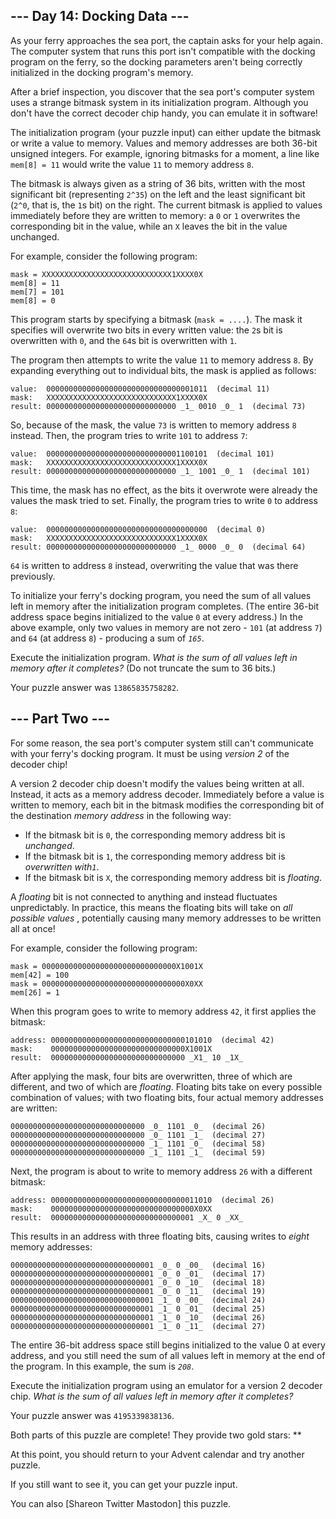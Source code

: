 ## \--- Day 14: Docking Data ---

As your ferry approaches the sea port, the captain asks for your help again.
The computer system that runs this port isn't compatible with the docking
program on the ferry, so the docking parameters aren't being correctly
initialized in the docking program's memory.

After a brief inspection, you discover that the sea port's computer system
uses a strange bitmask system in its initialization program. Although you
don't have the correct decoder chip handy, you can emulate it in software!

The initialization program (your puzzle input) can either update the bitmask
or write a value to memory. Values and memory addresses are both 36-bit
unsigned integers. For example, ignoring bitmasks for a moment, a line like
`mem[8] = 11` would write the value `11` to memory address `8`.

The bitmask is always given as a string of 36 bits, written with the most
significant bit (representing `2^35`) on the left and the least significant
bit (`2^0`, that is, the `1`s bit) on the right. The current bitmask is
applied to values immediately before they are written to memory: a `0` or `1`
overwrites the corresponding bit in the value, while an `X` leaves the bit in
the value unchanged.

For example, consider the following program:

    
    
    mask = XXXXXXXXXXXXXXXXXXXXXXXXXXXXX1XXXX0X
    mem[8] = 11
    mem[7] = 101
    mem[8] = 0
    

This program starts by specifying a bitmask (`mask = ....`). The mask it
specifies will overwrite two bits in every written value: the `2`s bit is
overwritten with `0`, and the `64`s bit is overwritten with `1`.

The program then attempts to write the value `11` to memory address `8`. By
expanding everything out to individual bits, the mask is applied as follows:

    
    
    value:  000000000000000000000000000000001011  (decimal 11)
    mask:   XXXXXXXXXXXXXXXXXXXXXXXXXXXXX1XXXX0X
    result: 00000000000000000000000000000 _1_ 0010 _0_ 1  (decimal 73)
    

So, because of the mask, the value `73` is written to memory address `8`
instead. Then, the program tries to write `101` to address `7`:

    
    
    value:  000000000000000000000000000001100101  (decimal 101)
    mask:   XXXXXXXXXXXXXXXXXXXXXXXXXXXXX1XXXX0X
    result: 00000000000000000000000000000 _1_ 1001 _0_ 1  (decimal 101)
    

This time, the mask has no effect, as the bits it overwrote were already the
values the mask tried to set. Finally, the program tries to write `0` to
address `8`:

    
    
    value:  000000000000000000000000000000000000  (decimal 0)
    mask:   XXXXXXXXXXXXXXXXXXXXXXXXXXXXX1XXXX0X
    result: 00000000000000000000000000000 _1_ 0000 _0_ 0  (decimal 64)
    

`64` is written to address `8` instead, overwriting the value that was there
previously.

To initialize your ferry's docking program, you need the sum of all values
left in memory after the initialization program completes. (The entire 36-bit
address space begins initialized to the value `0` at every address.) In the
above example, only two values in memory are not zero - `101` (at address `7`)
and `64` (at address `8`) - producing a sum of _`165`_.

Execute the initialization program. _What is the sum of all values left in
memory after it completes?_ (Do not truncate the sum to 36 bits.)

Your puzzle answer was `13865835758282`.

## \--- Part Two ---

For some reason, the sea port's computer system still can't communicate with
your ferry's docking program. It must be using _version 2_ of the decoder
chip!

A version 2 decoder chip doesn't modify the values being written at all.
Instead, it acts as a memory address decoder. Immediately before a value is
written to memory, each bit in the bitmask modifies the corresponding bit of
the destination _memory address_ in the following way:

  * If the bitmask bit is `0`, the corresponding memory address bit is _unchanged_.
  * If the bitmask bit is `1`, the corresponding memory address bit is _overwritten with`1`_.
  * If the bitmask bit is `X`, the corresponding memory address bit is _floating_.

A _floating_ bit is not connected to anything and instead fluctuates
unpredictably. In practice, this means the floating bits will take on _all
possible values_ , potentially causing many memory addresses to be written all
at once!

For example, consider the following program:

    
    
    mask = 000000000000000000000000000000X1001X
    mem[42] = 100
    mask = 00000000000000000000000000000000X0XX
    mem[26] = 1
    

When this program goes to write to memory address `42`, it first applies the
bitmask:

    
    
    address: 000000000000000000000000000000101010  (decimal 42)
    mask:    000000000000000000000000000000X1001X
    result:  000000000000000000000000000000 _X1_ 10 _1X_
    

After applying the mask, four bits are overwritten, three of which are
different, and two of which are _floating_. Floating bits take on every
possible combination of values; with two floating bits, four actual memory
addresses are written:

    
    
    000000000000000000000000000000 _0_ 1101 _0_  (decimal 26)
    000000000000000000000000000000 _0_ 1101 _1_  (decimal 27)
    000000000000000000000000000000 _1_ 1101 _0_  (decimal 58)
    000000000000000000000000000000 _1_ 1101 _1_  (decimal 59)
    

Next, the program is about to write to memory address `26` with a different
bitmask:

    
    
    address: 000000000000000000000000000000011010  (decimal 26)
    mask:    00000000000000000000000000000000X0XX
    result:  00000000000000000000000000000001 _X_ 0 _XX_
    

This results in an address with three floating bits, causing writes to _eight_
memory addresses:

    
    
    00000000000000000000000000000001 _0_ 0 _00_  (decimal 16)
    00000000000000000000000000000001 _0_ 0 _01_  (decimal 17)
    00000000000000000000000000000001 _0_ 0 _10_  (decimal 18)
    00000000000000000000000000000001 _0_ 0 _11_  (decimal 19)
    00000000000000000000000000000001 _1_ 0 _00_  (decimal 24)
    00000000000000000000000000000001 _1_ 0 _01_  (decimal 25)
    00000000000000000000000000000001 _1_ 0 _10_  (decimal 26)
    00000000000000000000000000000001 _1_ 0 _11_  (decimal 27)
    

The entire 36-bit address space still begins initialized to the value 0 at
every address, and you still need the sum of all values left in memory at the
end of the program. In this example, the sum is _`208`_.

Execute the initialization program using an emulator for a version 2 decoder
chip. _What is the sum of all values left in memory after it completes?_

Your puzzle answer was `4195339838136`.

Both parts of this puzzle are complete! They provide two gold stars: **

At this point, you should return to your Advent calendar and try another
puzzle.

If you still want to see it, you can get your puzzle input.

You can also [Shareon Twitter Mastodon] this puzzle.


